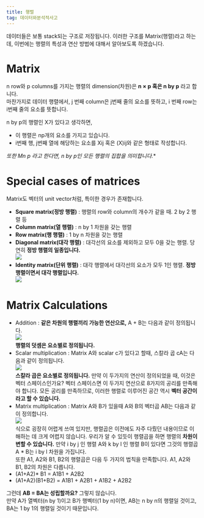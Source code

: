 ```yaml
---
title: 행렬
tag: 데이터와분석적사고
---
```


데이터들은 보통 stack되는 구조로 저장됩니다. 이러한 구조를 Matrix(행렬)라고 하는데, 이번에는 행렬의 특성과 연산 방법에 대해서 알아보도록 하겠습니다.

# Matrix
n row와 p columns를 가지는 행렬의 dimension(차원)은 **n × p 혹은 n by p** 라고 합니다.    
마찬가지로 데이터 행렬에서, j 번째 column은  j번째 줄의 요소를 뜻하고, i 번째 row는 i번째 줄의 요소를 뜻합니다.

n by p의 행렬인 X가 있다고 생각하면,
* 이 행렬은 np개의 요소를 가지고 있습니다.
* i번째 행, j번째 열에 해당하는 요소를 Xij 혹은 (X)ij와 같은 형태로 작성합니다.

**또한 Μn* p 라고 한다면, n by p인 모든 행렬의 집합을 의미합니다.**

# Special cases of matrices
Matrix도 벡터의 unit vector처럼, 특이한 경우가 존재합니다.
* **Square matrix(정방 행렬)** : 행렬의 row와 column의 개수가 같을 때. 2 by 2 행렬 등
*  **Column matrix(열 행렬)** : n by 1 차원을 갖는 행렬
*  **Row matrix(행 행렬)** : 1 by n 차원을 갖는 행렬
* **Diagonal matrix(대각 행렬)** : 대각선의 요소를 제외하고 모두 0을 갖는 행렬. 당연히 **정방 행렬의 일종입니다.**    
![](https://i.ibb.co/pXhFBsH/dg.jpg)
* **Identity matrix(단위 행렬)** : 대각 행렬에서 대각선의 요소가 모두 1인 행렬. **정방 행렬이면서 대각 행렬입니다.**    
![](https://i.ibb.co/cbTYfjm/id.jpg)

# Matrix Calculations
* Addition : **같은 차원의 행렬끼리 가능한 연산으로,** A + B는 다음과 같이 정의됩니다.    
![](https://i.ibb.co/x35nKkR/a-b.jpg)    
**행렬의 덧셈은 요소별로 정의됩니다.**
* Scalar multiplication : Matrix A와 scalar c가 있다고 할때, 스칼라 곱 cA는 다음과 같이 정의됩니다.    
![](https://i.ibb.co/bbZHV4R/scm.jpg)    
**스칼라 곱은 요소별로 정의됩니다.** 만약 이 두가지의 연산이 정의되었을 때, 이것은 벡터 스페이스인가요? 벡터 스페이스면 이 두가지 연산으로 8가지의 공리를 만족해야 합니다.  모든 공리를 만족하므로, 이러한 행렬로 이루어진 공간 역시 **벡터 공간이라고 할 수 있습니다.**
* Matrix multiplication : Matrix A와 B가 있을때 A와 B의 벡터곱 AB는 다음과 같이 정의합니다.    
![](https://i.ibb.co/TLzgDWT/mm.jpg)     
식으로 굉장히 어렵게 쓰여 있지만, 행렬곱은 이전에도 자주 다뤘던 내용이므로 이해하는 데 크게 어렵지 않습니다. 우리가 알 수 있듯이 행렬곱을 하면 행렬의 **차원이 변할 수 있습니다.** 만약 i by j 인 행렬 A와 k by l 인 행렬 B이 있다면 그것의 행렬곱 A * B는 i by l 차원을 가집니다.     
또한 A1, A2와 B1, B2의 행렬곱은 다음 두 가지의 법칙을 만족합니다. A1, A2와 B1, B2의 차원은 다릅니다.   
* (A1+A2)* B1 = A1B1 + A2B2
* (A1+A2)(B1+B2) = A1B1 + A2B1 + A1B2 + A2B2

그런데 **AB = BA는 성립할까요?** 그렇지 않습니다.   
만약 A가 열벡터(n by 1)이고 B가 행벡터(1 by n)이면, AB는 n by n의 행렬일 것이고, BA는 1 by 1의 행렬일 것이기 때문입니다.
